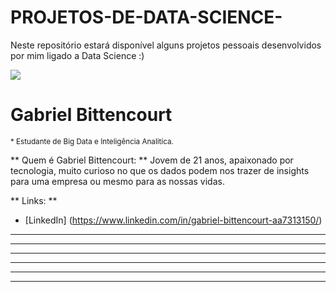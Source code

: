 # PROJETOS-DE-DATA-SCIENCE-
Neste repositório estará disponível alguns projetos pessoais desenvolvidos por mim ligado a Data Science :)



  <img src = "https://github.com/carlosfab/template_portfolio/blob/master/banner.png">
</p>

# Gabriel Bittencourt 
<sub> * Estudante de Big Data e Inteligência Analitíca.
  
** Quem é Gabriel Bittencourt: ** Jovem de 21 anos, apaixonado por tecnologia, muito curioso no que os dados podem nos trazer de insights para uma empresa ou mesmo para as nossas vidas. 

** Links: **
* [LinkedIn] (https://www.linkedin.com/in/gabriel-bittencourt-aa7313150/)


* ** 
* ** 
* ** 
* ** 
* ** 

---
